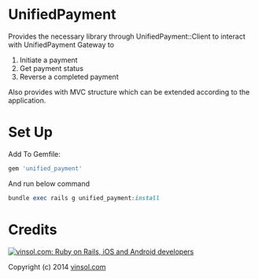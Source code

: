 UnifiedPayment
================

Provides the necessary library through UnifiedPayment::Client to interact with UnifiedPayment Gateway to

1. Initiate a payment
2. Get payment status
3. Reverse a completed payment

Also provides with MVC structure which can be extended according to the application.

Set Up
================

Add To Gemfile:
```ruby
gem 'unified_payment'
```

And run below command
```ruby
bundle exec rails g unified_payment:install
```

Credits
================

[![vinsol.com: Ruby on Rails, iOS and Android developers](http://vinsol.com/vin_logo.png "Ruby on Rails, iOS and Android developers")](http://vinsol.com)

Copyright (c) 2014 [vinsol.com](http://vinsol.com "Ruby on Rails, iOS and Android developers")
